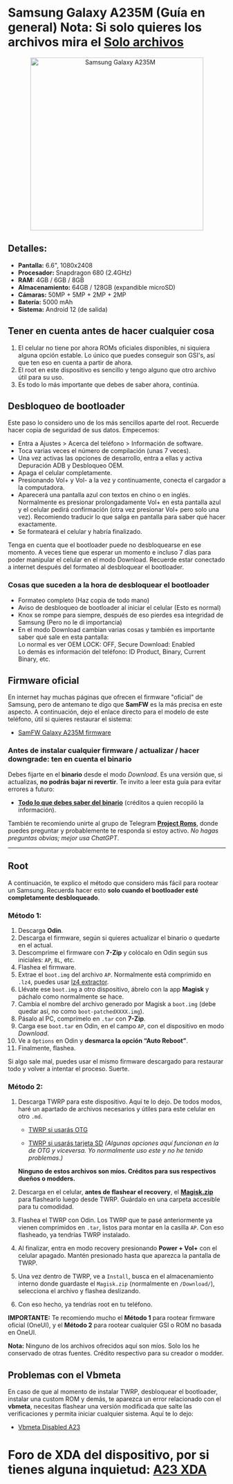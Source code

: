 # Samsung Galaxy A235M (Guía en general) Nota: Si solo quieres los archivos mira el [Solo archivos](https://github.com/Andreslan327/LanDroid/blob/main/Dispositivos/Samsung/A23/A235M/Solo%20archivos%20A235M.md)
<p align="center">
  <img src="https://fdn.gsmarena.com/imgroot/news/22/08/samsung-galaxy-a23-5g-announcement/popup/-1200x1200m/gsmarena_002.jpg" alt="Samsung Galaxy A235M" width="400"/>
</p>

## Detalles: 
- **Pantalla:** 6.6", 1080x2408  
- **Procesador:** Snapdragon 680 (2.4GHz)  
- **RAM:** 4GB / 6GB / 8GB  
- **Almacenamiento:** 64GB / 128GB (expandible microSD)  
- **Cámaras:** 50MP + 5MP + 2MP + 2MP  
- **Batería:** 5000 mAh  
- **Sistema:** Android 12 (de salida)

## Tener en cuenta antes de hacer cualquier cosa
1. El celular no tiene por ahora ROMs oficiales disponibles, ni siquiera alguna opción estable. Lo único que puedes conseguir son GSI's, así que ten eso en cuenta a partir de ahora.  
2. El root en este dispositivo es sencillo y tengo alguno que otro archivo útil para su uso.  
3. Es todo lo más importante que debes de saber ahora, continúa.

## Desbloqueo de bootloader
Este paso lo considero uno de los más sencillos aparte del root. Recuerde hacer copia de seguridad de sus datos. Empecemos:

- Entra a Ajustes > Acerca del teléfono > Información de software.  
- Toca varias veces el número de compilación (unas 7 veces).  
- Una vez activas las opciones de desarrollo, entra a ellas y activa Depuración ADB y Desbloqueo OEM.  
- Apaga el celular completamente.  
- Presionando Vol+ y Vol- a la vez y continuamente, conecta el cargador a la computadora.  
- Aparecerá una pantalla azul con textos en chino o en inglés. Normalmente es presionar prolongadamente Vol+ en esta pantalla azul y el celular pedirá confirmación (otra vez presionar Vol+ pero solo una vez). Recomiendo traducir lo que salga en pantalla para saber qué hacer exactamente.  
- Se formateará el celular y habría finalizado.

Tenga en cuenta que el bootloader puede no desbloquearse en ese momento. A veces tiene que esperar un momento e incluso 7 días para poder manipular el celular en el modo Download. Recuerde estar conectado a internet después del formateo al desbloquear el bootloader.

### Cosas que suceden a la hora de desbloquear el bootloader 
- Formateo completo (Haz copia de todo mano)
- Aviso de desbloqueo de bootloader al iniciar el celular (Esto es normal)
- Knox se rompe para siempre, después de eso pierdes esa integridad de Samsung (Pero no le di importancia)
- En el modo Download cambian varias cosas y también es importante saber qué sale en esta pantalla:  
  Lo normal es ver OEM LOCK: OFF, Secure Download: Enabled  
  Lo demás es información del teléfono: ID Product, Binary, Current Binary, etc.

## Firmware oficial

En internet hay muchas páginas que ofrecen el firmware "oficial" de Samsung, pero de antemano te digo que **SamFW** es la más precisa en este aspecto. A continuación, dejo el enlace directo para el modelo de este teléfono, útil si quieres restaurar el sistema:

- [SamFW Galaxy A235M firmware](https://samfw.com/firmware/SM-A235M)

### Antes de instalar cualquier firmware / actualizar / hacer downgrade: ten en cuenta el binario

Debes fijarte en el **binario** desde el modo *Download*. Es una versión que, si actualizas, **no podrás bajar ni revertir**. Te invito a leer esta guía para evitar errores a futuro:

- **[Todo lo que debes saber del binario](https://telegra.ph/Gu%C3%ADa-Identificar-el-binario-en-dispositivos-Samsung-06-02)** (créditos a quien recopiló la información).

También te recomiendo unirte al grupo de Telegram **[Project Roms](https://t.me/projectroms)**, donde puedes preguntar y probablemente te responda si estoy activo. *No hagas preguntas obvias; mejor usa ChatGPT*.

---

## Root

A continuación, te explico el método que considero más fácil para rootear un Samsung. Recuerda hacer esto **solo cuando el bootloader esté completamente desbloqueado**.

### Método 1:

1. Descarga **Odin**.
2. Descarga el firmware, según si quieres actualizar el binario o quedarte en el actual.
3. Descomprime el firmware con **7-Zip** y colócalo en Odin según sus iniciales: `AP`, `BL`, etc.
4. Flashea el firmware.
5. Extrae el `boot.img` del archivo `AP`. Normalmente está comprimido en `.lz4`, puedes usar [lz4 extractor](https://github.com/lz4/lz4/releases).
6. Llévate ese `boot.img` a otro dispositivo, ábrelo con la app **Magisk** y páchalo como normalmente se hace.
7. Cambia el nombre del archivo generado por Magisk a `boot.img` (debe quedar así, no como `boot-patchedXXXX.img`).
8. Pásalo al PC, comprímelo en `.tar` con **7-Zip**.
9. Carga ese `boot.tar` en Odin, en el campo `AP`, con el dispositivo en modo *Download*.
10. Ve a `Options` en Odin y **desmarca la opción “Auto Reboot”**.
11. Finalmente, flashea.

Si algo sale mal, puedes usar el mismo firmware descargado para restaurar todo y volver a intentar el proceso. Suerte.

### Método 2:

1. Descarga TWRP para este dispositivo. Aquí te lo dejo. De todos modos, haré un apartado de archivos necesarios y útiles para este celular en otro `.md`.

   - [TWRP si usarás OTG](https://drive.google.com/file/d/1EPEkVzG2NyqWegVWjYH1p0kTsOaOYGqf/view?usp=sharing)

   - [TWRP si usarás tarjeta SD](https://drive.google.com/file/d/1Eh63RF6bWELDuLJPOhEW6YUqN2o6foP7/view?usp=sharing)
   *(Algunas opciones aquí funcionan en la de OTG y viceversa. Yo normalmente uso este y no he tenido problemas.)*

   **Ninguno de estos archivos son míos. Créditos para sus respectivos dueños o modders.**

2. Descarga en el celular, **antes de flashear el recovery**, el **[Magisk.zip](https://magiskmanager.net/wp-content/uploads/2024/10/Magisk-v28.0.zip)** para flashearlo luego desde TWRP. Guárdalo en una carpeta accesible para tu comodidad.

3. Flashea el TWRP con Odin. Los TWRP que te pasé anteriormente ya vienen comprimidos en `.tar`, listos para montar en la casilla `AP`. Con eso flasheado, ya tendrías TWRP instalado.

4. Al finalizar, entra en modo recovery presionando **Power + Vol+** con el celular apagado. Mantén presionado hasta que aparezca la pantalla de TWRP.

5. Una vez dentro de TWRP, ve a `Install`, busca en el almacenamiento interno donde guardaste el `Magisk.zip` (normalmente en `/Download/`), selecciona el archivo y flashea deslizando.

6. Con eso hecho, ya tendrías root en tu teléfono.

**IMPORTANTE:** Te recomiendo mucho el **Método 1** para rootear firmware oficial (OneUI), y el **Método 2** para rootear cualquier GSI o ROM no basada en OneUI.

**Nota:** Ninguno de los archivos ofrecidos aquí son míos. Solo los he conservado de otras fuentes. Crédito respectivo para su creador o modder.

## Problemas con el Vbmeta

En caso de que al momento de instalar TWRP, desbloquear el bootloader, instalar una custom ROM y demás, te aparezca un error relacionado con el **vbmeta**, necesitas flashear una versión modificada que salte las verificaciones y permita iniciar cualquier sistema. Aquí te lo dejo:

- [Vbmeta Disabled A23](https://drive.google.com/file/d/1hvXxNBa9dJInPI2VixfE8Ry9YYw3pFMk/view?usp=sharing)



# Foro de XDA del dispositivo, por si tienes alguna inquietud: [A23 XDA](https://xdaforums.com/f/samsung-galaxy-a23.12679/)
